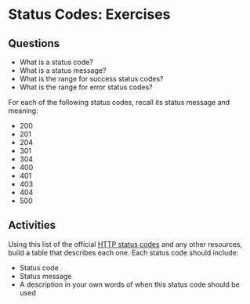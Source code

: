 # Status Codes: Exercises

## Questions

* What is a status code?
* What is a status message?
* What is the range for success status codes?
* What is the range for error status codes?

For each of the following status codes, recall its status message and meaning:

* 200
* 201
* 204
* 301
* 304
* 400
* 401
* 403
* 404
* 500

## Activities

Using this list of the official [HTTP status codes](https://www.w3.org/Protocols/rfc2616/rfc2616-sec10.html) and any other resources, build a table that describes each one. Each status code should include:

* Status code
* Status message
* A description in your own words of when this status code should be used
